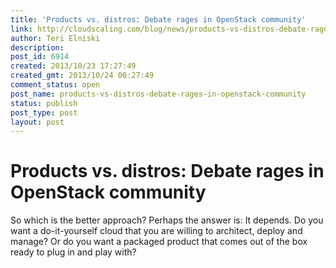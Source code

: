 ```yaml
---
title: 'Products vs. distros: Debate rages in OpenStack community'
link: http://cloudscaling.com/blog/news/products-vs-distros-debate-rages-in-openstack-community/
author: Teri Elniski
description: 
post_id: 6914
created: 2013/10/23 17:27:49
created_gmt: 2013/10/24 00:27:49
comment_status: open
post_name: products-vs-distros-debate-rages-in-openstack-community
status: publish
post_type: post
layout: post
---
```


# Products vs. distros: Debate rages in OpenStack community

So which is the better approach? Perhaps the answer is: It depends. Do you want a do-it-yourself cloud that you are willing to architect, deploy and manage? Or do you want a packaged product that comes out of the box ready to plug in and play with?